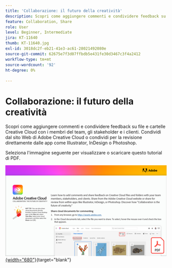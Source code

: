 ```yaml
---
title: 'Collaborazione: il futuro della creatività'
description: Scopri come aggiungere commenti e condividere feedback su file e cartelle Creative Cloud con i membri del team, gli stakeholder, i clienti e i font selezionati di Adobe Fonts
feature: Collaboration, Share
role: User
level: Beginner, Intermediate
jira: KT-11640
thumb: KT-11640.jpg
exl-id: 3018dc2f-eb21-41e3-ac61-28021492080e
source-git-commit: 62675e7f3d07ffbdb5e431fe30d3467c3f4a2412
workflow-type: tm+mt
source-wordcount: '92'
ht-degree: 0%

---
```


# Collaborazione: il futuro della creatività

Scopri come aggiungere commenti e condividere feedback su file e cartelle Creative Cloud con i membri del team, gli stakeholder e i clienti. Condividi dal sito Web di Adobe Creative Cloud o condividi per la revisione direttamente dalle app come Illustrator, InDesign o Photoshop.

Seleziona l&#39;immagine seguente per visualizzare o scaricare questo tutorial di PDF.

[![Immagine della prima pagina dell&#39;esercitazione](assets/Collaboration-The-Future-of-Creativity.png){width="680"}](assets/Collaboration-The-Future-of-Creativity.pdf){target="blank"}
